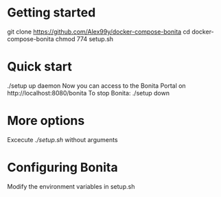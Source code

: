 # Getting started
git clone https://github.com/Alex99y/docker-compose-bonita
cd docker-compose-bonita
chmod 774 setup.sh

# Quick start
./setup up daemon
Now you can access to the Bonita Portal on http://localhost:8080/bonita
To stop Bonita:
./setup down

# More options
Excecute *./setup.sh* without arguments

# Configuring Bonita
Modify the environment variables in setup.sh
